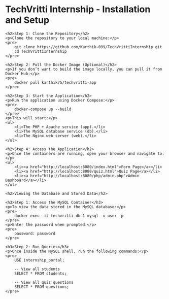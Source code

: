 <!DOCTYPE html>
<html lang="en">
<head>
    <meta charset="UTF-8">
    <meta name="viewport" content="width=device-width, initial-scale=1.0">

</head>
<body>
    <h1>TechVritti Internship - Installation and Setup</h1>
    
    <h2>Step 1: Clone the Repository</h2>
    <p>Clone the repository to your local machine:</p>
    <pre>
        git clone https://github.com/Karthik-099/TechVrittiInternship.git
        cd TechVrittiInternship
    </pre>
    
    <h2>Step 2: Pull the Docker Image (Optional)</h2>
    <p>If you don’t want to build the image locally, you can pull it from Docker Hub:</p>
    <pre>
        docker pull karthik75/techvritti-app
    </pre>
    
    <h2>Step 3: Start the Application</h2>
    <p>Run the application using Docker Compose:</p>
    <pre>
        docker-compose up --build
    </pre>
    <p>This will start:</p>
    <ul>
        <li>The PHP + Apache service (app).</li>
        <li>The MySQL database service (db).</li>
        <li>The Nginx web server (web).</li>
    </ul>
    
    <h2>Step 4: Access the Application</h2>
    <p>Once the containers are running, open your browser and navigate to:</p>
    <ul>
        <li><a href="http://localhost:8080/index.html">Form Page</a></li>
        <li><a href="http://localhost:8080/quiz.html">Quiz Page</a></li>
        <li><a href="http://localhost:8080/php/admin.php">Admin Dashboard</a></li>
    </ul>
    
    <h2>Viewing the Database and Stored Data</h2>
    
    <h3>Step 1: Access the MySQL Container</h3>
    <p>To view the data stored in the MySQL database:</p>
    <pre>
        docker exec -it techvritti-db-1 mysql -u user -p
    </pre>
    <p>Enter the password when prompted:</p>
    <pre>
        password: password
    </pre>
    
    <h3>Step 2: Run Queries</h3>
    <p>Once inside the MySQL shell, run the following commands:</p>
    <pre>
        USE internship_portal;

        -- View all students
        SELECT * FROM students;

        -- View all quiz questions
        SELECT * FROM questions;
    </pre>
    
   
</body>
</html>
